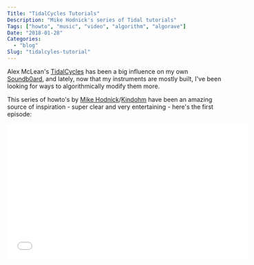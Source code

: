 ```yaml
---
Title: "TidalCycles Tutorials"
Description: "Mike Hodnick's series of Tidal tutorials"
Tags: ["howto", "music", "video", "algorithm", "algorave"]
Date: "2018-01-28"
Categories:
  - "blog"
Slug: "tidalcyles-tutorial"
---
```


Alex McLean's [TidalCycles](https://tidalcycles.org/) has been a big influence on my own [Soundb0ard](https://github.com/sideb0ard/SoundB0ard), and lately, now that my instruments are mostly built, I've been looking for ways to algorithmically modify them more.

This series of howto's by [Mike Hodnick](https://www.youtube.com/channel/UC5skJN2WYbyYHUmrMQ00LtA)/[Kindohm](https://kindohm.bandcamp.com/) have been an amazing source of inspiration - super clear and very entertaining - here's the first episode:

<div class="video-container">
<iframe width="560" height="315" src="//www.youtube.com/embed/plu04_ewZUQ" frameborder="0" allowfullscreen></iframe>
</div>

